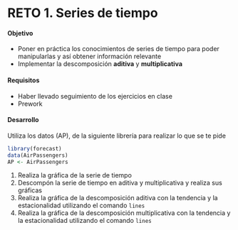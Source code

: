 # RETO 1. Series de tiempo

#### Objetivo
- Poner en práctica los conocimientos de series de tiempo para poder manipularlas y así obtener información relevante
- Implementar la descomposición **aditiva** y **multiplicativa**

#### Requisitos
- Haber llevado seguimiento de los ejercicios en clase
- Prework

#### Desarrollo 

Utiliza los datos (AP), de la siguiente librería para realizar lo que se te pide 

```R
library(forecast)
data(AirPassengers)
AP <- AirPassengers
```

1. Realiza la gráfica de la serie de tiempo 
2. Descompón la serie de tiempo en aditiva y multiplicativa y realiza sus gráficas
3. Realiza la gráfica de la descomposición aditiva con la tendencia y la estacionalidad utilizando el comando `lines`
4. Realiza la gráfica de la descomposición multiplicativa con la tendencia y la estacionalidad utilizando el comando `lines`
